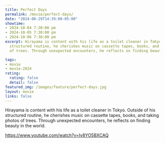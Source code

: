 ```yaml
---
title: Perfect Days
permalink: /movie/perfect-days/
date: "2024-08-29T14:39:00-05:00"
showtime:
- 2024-10-04 7:30:00 pm
- 2024-10-05 7:30:00 pm
- 2024-10-06 7:30:00 pm
excerpt: Hirayama is content with his life as a toilet cleaner in Tokyo. Outside of his
  structured routine, he cherishes music on cassette tapes, books, and taking photos
  of trees. Through unexpected encounters, he reflects on finding beauty in the world.

tags:
- movie
- movie-2024
rating:
  rating: false
  detail: false
featured_img: /images/feature/perfect-days.jpg
layout: movie
links: false
---
```


Hirayama is content with his life as a toilet cleaner in Tokyo. Outside of his structured routine, he cherishes music on cassette tapes, books, and taking photos of trees. Through unexpected encounters, he reflects on finding beauty in the world.

https://www.youtube.com/watch?v=Iv8YO5BXCAQ 
